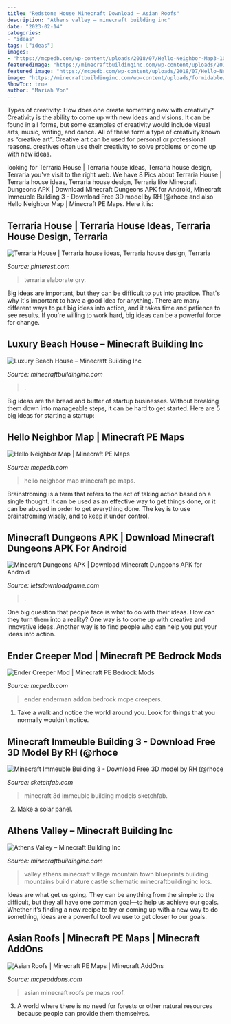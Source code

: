 ```yaml
---
title: "Redstone House Minecraft Download ~ Asian Roofs"
description: "Athens valley – minecraft building inc"
date: "2023-02-14"
categories:
- "ideas"
tags: ["ideas"]
images:
- "https://mcpedb.com/wp-content/uploads/2018/07/Hello-Neighbor-Map3-1024x573.png"
featuredImage: "https://minecraftbuildinginc.com/wp-content/uploads/2015/02/Athens-Valley-village-mountain-town-minecraft-building-ideas-blueprints-5.jpg"
featured_image: "https://mcpedb.com/wp-content/uploads/2018/07/Hello-Neighbor-Map3-1024x573.png"
image: "https://minecraftbuildinginc.com/wp-content/uploads/formidable/5/Luxury-Beach-House-Amazing-Minecraft-Building-ideas-palm-trees-yard-multi-story-3.jpg"
ShowToc: true
author: "Mariah Von"
---
```



Types of creativity: How does one create something new with creativity?
Creativity is the ability to come up with new ideas and visions. It can be found in all forms, but some examples of creativity would include visual arts, music, writing, and dance. All of these form a type of creativity known as “creative art”. Creative art can be used for personal or professional reasons. creatives often use their creativity to solve problems or come up with new ideas.

	

		
looking for Terraria House | Terraria house ideas, Terraria house design, Terraria you've visit to the right web. We have 8 Pics about Terraria House | Terraria house ideas, Terraria house design, Terraria like Minecraft Dungeons APK | Download Minecraft Dungeons APK for Android, Minecraft Immeuble Building 3 - Download Free 3D model by RH (@rhoce and also Hello Neighbor Map | Minecraft PE Maps. Here it is:
		
    
## Terraria House | Terraria House Ideas, Terraria House Design, Terraria

<img loading=lazy src="https://i.pinimg.com/736x/35/fa/f2/35faf2147c953022053801e7433462be.jpg" onerror="this.onerror=null;this.src='https://tse1.mm.bing.net/th?id=OIP.c-1Vs5Fpfad1uMH3MQywTwHaLR&amp;pid=15.1';" alt="Terraria House | Terraria house ideas, Terraria house design, Terraria">

_Source: pinterest.com_

>terraria elaborate gry. 

	

Big ideas are important, but they can be difficult to put into practice. That's why it's important to have a good idea for anything. There are many different ways to put big ideas into action, and it takes time and patience to see results. If you're willing to work hard, big ideas can be a powerful force for change.

    
## Luxury Beach House – Minecraft Building Inc

<img loading=lazy src="https://minecraftbuildinginc.com/wp-content/uploads/formidable/5/Luxury-Beach-House-Amazing-Minecraft-Building-ideas-palm-trees-yard-multi-story-3.jpg" onerror="this.onerror=null;this.src='https://tse4.mm.bing.net/th?id=OIP.6aYeTO9HlcB4UoJHsLRD5QHaEJ&amp;pid=15.1';" alt="Luxury Beach House – Minecraft Building Inc">

_Source: minecraftbuildinginc.com_

>. 

	

Big ideas are the bread and butter of startup businesses. Without breaking them down into manageable steps, it can be hard to get started. Here are 5 big ideas for starting a startup: 

    
## Hello Neighbor Map | Minecraft PE Maps

<img loading=lazy src="https://mcpedb.com/wp-content/uploads/2018/07/Hello-Neighbor-Map3-1024x573.png" onerror="this.onerror=null;this.src='https://tse3.mm.bing.net/th?id=OIP.GfakraAN1B10ZfsWYvIC6wHaEJ&amp;pid=15.1';" alt="Hello Neighbor Map | Minecraft PE Maps">

_Source: mcpedb.com_

>hello neighbor map minecraft pe maps. 

	

Brainstroming is a term that refers to the act of taking action based on a single thought. It can be used as an effective way to get things done, or it can be abused in order to get everything done. The key is to use brainstroming wisely, and to keep it under control.

    
## Minecraft Dungeons APK | Download Minecraft Dungeons APK For Android

<img loading=lazy src="http://letsdownloadgame.com/wp-content/uploads/2020/05/Minecraft-Dungeons-2-apk-download.jpg" onerror="this.onerror=null;this.src='https://tse3.mm.bing.net/th?id=OIP.JwFRoOQbTwtFtWRE95s-4AHaEc&amp;pid=15.1';" alt="Minecraft Dungeons APK | Download Minecraft Dungeons APK for Android">

_Source: letsdownloadgame.com_

>. 

	

One big question that people face is what to do with their ideas. How can they turn them into a reality? One way is to come up with creative and innovative ideas. Another way is to find people who can help you put your ideas into action.

    
## Ender Creeper Mod | Minecraft PE Bedrock Mods

<img loading=lazy src="https://mcpedb.com/wp-content/uploads/2020/08/Ender-Creeper-Mod2-2048x1226.png" onerror="this.onerror=null;this.src='https://tse3.mm.bing.net/th?id=OIP.x8qgCAjmFrA8Dj93YwTZOgHaEb&amp;pid=15.1';" alt="Ender Creeper Mod | Minecraft PE Bedrock Mods">

_Source: mcpedb.com_

>ender enderman addon bedrock mcpe creepers. 

	

1. Take a walk and notice the world around you. Look for things that you normally wouldn’t notice.

    
## Minecraft Immeuble Building 3 - Download Free 3D Model By RH (@rhoce

<img loading=lazy src="https://media.sketchfab.com/models/15eb972a1a7743b485fbf322fd78c6a9/thumbnails/f9ffb02bac944b18857f19efb21a8875/469fd890f5b049adbd69e51d8113b9cd.jpeg" onerror="this.onerror=null;this.src='https://tse4.mm.bing.net/th?id=OIP.ofYtkdS6hcfp2yKCGO36yAHaEK&amp;pid=15.1';" alt="Minecraft Immeuble Building 3 - Download Free 3D model by RH (@rhoce">

_Source: sketchfab.com_

>minecraft 3d immeuble building models sketchfab. 

	

2. Make a solar panel.

    
## Athens Valley – Minecraft Building Inc

<img loading=lazy src="https://minecraftbuildinginc.com/wp-content/uploads/2015/02/Athens-Valley-village-mountain-town-minecraft-building-ideas-blueprints-5.jpg" onerror="this.onerror=null;this.src='https://tse3.mm.bing.net/th?id=OIP.oywT1GeggJhWiM9E2KS-uQHaD0&amp;pid=15.1';" alt="Athens Valley – Minecraft Building Inc">

_Source: minecraftbuildinginc.com_

>valley athens minecraft village mountain town blueprints building mountains build nature castle schematic minecraftbuildinginc lots. 

	

Ideas are what get us going. They can be anything from the simple to the difficult, but they all have one common goal—to help us achieve our goals. Whether it’s finding a new recipe to try or coming up with a new way to do something, ideas are a powerful tool we use to get closer to our goals.

    
## Asian Roofs | Minecraft PE Maps | Minecraft AddOns

<img loading=lazy src="https://mcpeaddons.com/wp-content/uploads/2020/06/asian-roof-7.png" onerror="this.onerror=null;this.src='https://tse2.mm.bing.net/th?id=OIP.gOIYMnJ-_6ogyMp-F5p9XQHaEC&amp;pid=15.1';" alt="Asian Roofs | Minecraft PE Maps | Minecraft AddOns">

_Source: mcpeaddons.com_

>asian minecraft roofs pe maps roof. 

	

3. A world where there is no need for forests or other natural resources because people can provide them themselves. 

